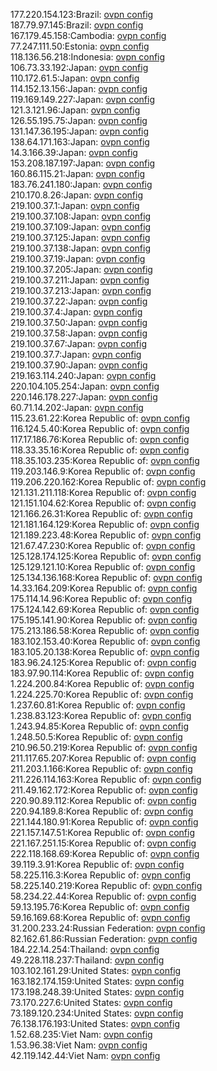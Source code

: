 177.220.154.123:Brazil: [ovpn config](vpn/177_220_154_123.ovpn)  
187.79.97.145:Brazil: [ovpn config](vpn/187_79_97_145.ovpn)  
167.179.45.158:Cambodia: [ovpn config](vpn/167_179_45_158.ovpn)  
77.247.111.50:Estonia: [ovpn config](vpn/77_247_111_50.ovpn)  
118.136.56.218:Indonesia: [ovpn config](vpn/118_136_56_218.ovpn)  
106.73.33.192:Japan: [ovpn config](vpn/106_73_33_192.ovpn)  
110.172.61.5:Japan: [ovpn config](vpn/110_172_61_5.ovpn)  
114.152.13.156:Japan: [ovpn config](vpn/114_152_13_156.ovpn)  
119.169.149.227:Japan: [ovpn config](vpn/119_169_149_227.ovpn)  
121.3.121.96:Japan: [ovpn config](vpn/121_3_121_96.ovpn)  
126.55.195.75:Japan: [ovpn config](vpn/126_55_195_75.ovpn)  
131.147.36.195:Japan: [ovpn config](vpn/131_147_36_195.ovpn)  
138.64.171.163:Japan: [ovpn config](vpn/138_64_171_163.ovpn)  
14.3.166.39:Japan: [ovpn config](vpn/14_3_166_39.ovpn)  
153.208.187.197:Japan: [ovpn config](vpn/153_208_187_197.ovpn)  
160.86.115.21:Japan: [ovpn config](vpn/160_86_115_21.ovpn)  
183.76.241.180:Japan: [ovpn config](vpn/183_76_241_180.ovpn)  
210.170.8.26:Japan: [ovpn config](vpn/210_170_8_26.ovpn)  
219.100.37.1:Japan: [ovpn config](vpn/219_100_37_1.ovpn)  
219.100.37.108:Japan: [ovpn config](vpn/219_100_37_108.ovpn)  
219.100.37.109:Japan: [ovpn config](vpn/219_100_37_109.ovpn)  
219.100.37.125:Japan: [ovpn config](vpn/219_100_37_125.ovpn)  
219.100.37.138:Japan: [ovpn config](vpn/219_100_37_138.ovpn)  
219.100.37.19:Japan: [ovpn config](vpn/219_100_37_19.ovpn)  
219.100.37.205:Japan: [ovpn config](vpn/219_100_37_205.ovpn)  
219.100.37.211:Japan: [ovpn config](vpn/219_100_37_211.ovpn)  
219.100.37.213:Japan: [ovpn config](vpn/219_100_37_213.ovpn)  
219.100.37.22:Japan: [ovpn config](vpn/219_100_37_22.ovpn)  
219.100.37.4:Japan: [ovpn config](vpn/219_100_37_4.ovpn)  
219.100.37.50:Japan: [ovpn config](vpn/219_100_37_50.ovpn)  
219.100.37.58:Japan: [ovpn config](vpn/219_100_37_58.ovpn)  
219.100.37.67:Japan: [ovpn config](vpn/219_100_37_67.ovpn)  
219.100.37.7:Japan: [ovpn config](vpn/219_100_37_7.ovpn)  
219.100.37.90:Japan: [ovpn config](vpn/219_100_37_90.ovpn)  
219.163.114.240:Japan: [ovpn config](vpn/219_163_114_240.ovpn)  
220.104.105.254:Japan: [ovpn config](vpn/220_104_105_254.ovpn)  
220.146.178.227:Japan: [ovpn config](vpn/220_146_178_227.ovpn)  
60.71.14.202:Japan: [ovpn config](vpn/60_71_14_202.ovpn)  
115.23.61.22:Korea Republic of: [ovpn config](vpn/115_23_61_22.ovpn)  
116.124.5.40:Korea Republic of: [ovpn config](vpn/116_124_5_40.ovpn)  
117.17.186.76:Korea Republic of: [ovpn config](vpn/117_17_186_76.ovpn)  
118.33.35.16:Korea Republic of: [ovpn config](vpn/118_33_35_16.ovpn)  
118.35.103.235:Korea Republic of: [ovpn config](vpn/118_35_103_235.ovpn)  
119.203.146.9:Korea Republic of: [ovpn config](vpn/119_203_146_9.ovpn)  
119.206.220.162:Korea Republic of: [ovpn config](vpn/119_206_220_162.ovpn)  
121.131.211.118:Korea Republic of: [ovpn config](vpn/121_131_211_118.ovpn)  
121.151.104.62:Korea Republic of: [ovpn config](vpn/121_151_104_62.ovpn)  
121.166.26.31:Korea Republic of: [ovpn config](vpn/121_166_26_31.ovpn)  
121.181.164.129:Korea Republic of: [ovpn config](vpn/121_181_164_129.ovpn)  
121.189.223.48:Korea Republic of: [ovpn config](vpn/121_189_223_48.ovpn)  
121.67.47.230:Korea Republic of: [ovpn config](vpn/121_67_47_230.ovpn)  
125.128.174.125:Korea Republic of: [ovpn config](vpn/125_128_174_125.ovpn)  
125.129.121.10:Korea Republic of: [ovpn config](vpn/125_129_121_10.ovpn)  
125.134.136.168:Korea Republic of: [ovpn config](vpn/125_134_136_168.ovpn)  
14.33.164.209:Korea Republic of: [ovpn config](vpn/14_33_164_209.ovpn)  
175.114.14.96:Korea Republic of: [ovpn config](vpn/175_114_14_96.ovpn)  
175.124.142.69:Korea Republic of: [ovpn config](vpn/175_124_142_69.ovpn)  
175.195.141.90:Korea Republic of: [ovpn config](vpn/175_195_141_90.ovpn)  
175.213.186.58:Korea Republic of: [ovpn config](vpn/175_213_186_58.ovpn)  
183.102.153.40:Korea Republic of: [ovpn config](vpn/183_102_153_40.ovpn)  
183.105.20.138:Korea Republic of: [ovpn config](vpn/183_105_20_138.ovpn)  
183.96.24.125:Korea Republic of: [ovpn config](vpn/183_96_24_125.ovpn)  
183.97.90.114:Korea Republic of: [ovpn config](vpn/183_97_90_114.ovpn)  
1.224.200.84:Korea Republic of: [ovpn config](vpn/1_224_200_84.ovpn)  
1.224.225.70:Korea Republic of: [ovpn config](vpn/1_224_225_70.ovpn)  
1.237.60.81:Korea Republic of: [ovpn config](vpn/1_237_60_81.ovpn)  
1.238.83.123:Korea Republic of: [ovpn config](vpn/1_238_83_123.ovpn)  
1.243.94.85:Korea Republic of: [ovpn config](vpn/1_243_94_85.ovpn)  
1.248.50.5:Korea Republic of: [ovpn config](vpn/1_248_50_5.ovpn)  
210.96.50.219:Korea Republic of: [ovpn config](vpn/210_96_50_219.ovpn)  
211.117.65.207:Korea Republic of: [ovpn config](vpn/211_117_65_207.ovpn)  
211.203.1.166:Korea Republic of: [ovpn config](vpn/211_203_1_166.ovpn)  
211.226.114.163:Korea Republic of: [ovpn config](vpn/211_226_114_163.ovpn)  
211.49.162.172:Korea Republic of: [ovpn config](vpn/211_49_162_172.ovpn)  
220.90.89.112:Korea Republic of: [ovpn config](vpn/220_90_89_112.ovpn)  
220.94.189.8:Korea Republic of: [ovpn config](vpn/220_94_189_8.ovpn)  
221.144.180.91:Korea Republic of: [ovpn config](vpn/221_144_180_91.ovpn)  
221.157.147.51:Korea Republic of: [ovpn config](vpn/221_157_147_51.ovpn)  
221.167.251.15:Korea Republic of: [ovpn config](vpn/221_167_251_15.ovpn)  
222.118.168.69:Korea Republic of: [ovpn config](vpn/222_118_168_69.ovpn)  
39.119.3.91:Korea Republic of: [ovpn config](vpn/39_119_3_91.ovpn)  
58.225.116.3:Korea Republic of: [ovpn config](vpn/58_225_116_3.ovpn)  
58.225.140.219:Korea Republic of: [ovpn config](vpn/58_225_140_219.ovpn)  
58.234.22.44:Korea Republic of: [ovpn config](vpn/58_234_22_44.ovpn)  
59.13.195.76:Korea Republic of: [ovpn config](vpn/59_13_195_76.ovpn)  
59.16.169.68:Korea Republic of: [ovpn config](vpn/59_16_169_68.ovpn)  
31.200.233.24:Russian Federation: [ovpn config](vpn/31_200_233_24.ovpn)  
82.162.61.86:Russian Federation: [ovpn config](vpn/82_162_61_86.ovpn)  
184.22.14.254:Thailand: [ovpn config](vpn/184_22_14_254.ovpn)  
49.228.118.237:Thailand: [ovpn config](vpn/49_228_118_237.ovpn)  
103.102.161.29:United States: [ovpn config](vpn/103_102_161_29.ovpn)  
163.182.174.159:United States: [ovpn config](vpn/163_182_174_159.ovpn)  
173.198.248.39:United States: [ovpn config](vpn/173_198_248_39.ovpn)  
73.170.227.6:United States: [ovpn config](vpn/73_170_227_6.ovpn)  
73.189.120.234:United States: [ovpn config](vpn/73_189_120_234.ovpn)  
76.138.176.193:United States: [ovpn config](vpn/76_138_176_193.ovpn)  
1.52.68.235:Viet Nam: [ovpn config](vpn/1_52_68_235.ovpn)  
1.53.96.38:Viet Nam: [ovpn config](vpn/1_53_96_38.ovpn)  
42.119.142.44:Viet Nam: [ovpn config](vpn/42_119_142_44.ovpn)  
